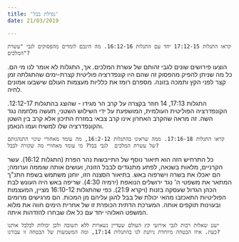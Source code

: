 ```yaml
---
title: 'נפילת בבל'
date: 21/03/2019

---
```


`קראו התגלות 17:12-15 יחד עם התגלות 16:12-16. מה הינכם לומדים מהפסוקים לגבי "עשרת המלכים"?`

הוצעו פירושים שונים לגבי זהותם של עשרת המלכים. אך, התגלות לא אומר לנו מי הם. כל מה שניתן להפיק מהפסוק זה שהם היו קונפדרציה פוליטית קצרת-ימים שהתגלתה זמן קצר לפני הקץ ותמכה בזונה. מספרם רומז את כלליות מעצמות העולם שישבעו אמונים לחיה.

התגלות 17:13, 14 חוזר בקצרה על קרב הר מגידו - שהוצג בהתגלות 12:12-17. הקונפדרציה הפוליטית העולמית, המושפעת על ידי השילוש השטני, תעשה מלחמה נגד השה. זה מראה שהקרב האחרון אינו קרב צבאי במזרח התיכון אלא קרב בין השטן והקונפדרציה שלו למשיח ועמו הנאמן.

`קראו התגלות 17:16-18. ממה שראינו בהתגלות 16:2-12, מה עומד מאחורי שינוי התנהגותם של עשרת המלכים  לגבי בבל? מי עומד מאחורי מה שקורה לבבל?`

כל התרחיש הזה הוא תיאור נוסף של התייבשות נהר הפרת (התגלות 16:12). עשר הקרניים, מלאות בשנאה, לפתע מתנגדים לבבל הזונה, ועושים אותה שוממה וערומה; הם יאכלו את בשרה וישרפוה באש. בתיאור הסצנה הזו, יוחנן משתמש בשפת התנ"ך המתאר את משפטי ה' נגד ירושלים הנואפת (ירמיה 4:30). שריפה באש היה העונש לבת הכהן הגדול שעסקה בזנות (ויקרא 21:9). כפי שהתגלות 16:10-12 מציין, המעצמות הפוליטיות התאכזבו מהאי יכולת של בבל להגן עליהם מן המכות. הם מרגישים מרומים ובעוינות תוקפים אותה. המערכת הדתית הכופרת זו של אחרית הימים חווה את מלוא המשפט האלוהי יחד עם כל אלו שבחרו להזדהות איתה.

`ישנן שאלות רבות לגבי אירועי קץ העולם שעדיין נשארות ללא תשובה ולכן יכולות לבלבל אותנו כעת. איזו הבטחה מיוחדת ניתנת לנו בהתגלות 17:14, ומה המשמעות של הבטחה זו עבורנו?`
